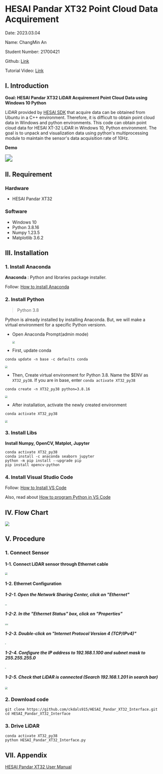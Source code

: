 # HESAI Pandar XT32 Point Cloud Data Acquirement

Date: 							2023.03.04

Name:  						ChangMin An

Student Number:   	21700421

Github: 						[Link](https://github.com/ckdals915/HESAI_Pandar_XT32_Interface)

Tutorial Video: 		  	[Link](https://youtu.be/3jmOJDmWCKY)



## I. Introduction

**Goal: HESAI Pandar XT32 LiDAR Acquirement Point Cloud Data using Windows 10 Python**

LiDAR provided by [HESAI SDK](https://github.com/HesaiTechnology/HesaiLidar_General_SDK) that acquire data can be obtained from Ubuntu in a C++ environment. Therefore, it is difficult to obtain point cloud data in Windows and python environments. This code can obtain point cloud data for HESAI XT-32 LiDAR in Windows 10, Python environment. The goal is to unpack and visualization data using python's multiprocessing module to maintain the sensor's data acquisition rate of 10Hz.



**Demo**

<img src="Images/XT32_Demo.gif" style="zoom:150%;" />



## II. Requirement

### Hardware

* HESAI Pandar XT32

### Software

* Windows 10
* Python 3.8.16
* Numpy 1.23.5
* Matplotlib 3.6.2



## III. Installation

### 1. Install Anaconda

**Anaconda** : Python and libraries package installer.

Follow: [How to install Anaconda](https://ykkim.gitbook.io/dlip/installation-guide/anaconda#conda-installation)



### 2. Install Python

> Python 3.8

Python is already installed by installing Anaconda. But, we will make a virtual environment for a specific Python versionn.

* Open Anaconda Prompt(admin mode)

  <img src="Images/conda.jpg" style="zoom:50%;" />

  

* First, update conda

```
conda update -n base -c defaults conda
```

<img src="Images/conda2.jpg" style="zoom:50%;" />



* Then, Create virtual environment for Python 3.8. Name the $ENV as `XT32_py38`. If you are in base, enter `conda activate XT32_py38`

```
conda create -n XT32_py38 python=3.8.16
```

<img src="Images/conda3.jpg" style="zoom:50%;" />



* After installation, activate the newly created environment

```
conda activate XT32_py38
```

<img src="Images/conda4.jpg" style="zoom:50%;" />



### 3. Install Libs

**Install Numpy, OpenCV, Matplot, Jupyter**

```
conda activate XT32_py38
conda install -c anaconda seaborn jupyter
python -m pip install --upgrade pip
pip install opencv-python
```



### 4. Install Visual Studio Code

Follow: [How to Install VS Code](https://ykkim.gitbook.io/dlip/installation-guide/ide/vscode#installation)

Also, read about [How to program Python in VS Code](https://ykkim.gitbook.io/dlip/installation-guide/ide/vscode/python-vscode)



## IV. Flow Chart

<img src="Images/flowchart.jpg" style="zoom:90%;" />



## V. Procedure

### 1. Connect Sensor

#### 1-1. Connect LiDAR sensor through Ethernet cable

<img src="Images/connection.jpg" style="zoom:50%;" />



#### 1-2. Ethernet Configuration

##### 1-2-1. Open the Network Sharing Center, click on "Ethernet"

<img src="Images/Ethernet1.jpg" style="zoom:20%;" /><img src="Images/Ethernet2.jpg" style="zoom:20%;" />



##### 1-2-2. In the "Ethernet Status" box, click on "Properties"

 <img src="Images/Ethernet3.jpg" style="zoom:30%;" /><img src="Images/Ethernet4.jpg" style="zoom:30%;" />



##### 1-2-3. Double-click on "Internet Protocol Version 4 (TCP/IPv4)"

<img src="Images/Ethernet5.jpg" style="zoom:20%;" />



##### 1-2-4. Configure the IP address to 192.168.1.100 and subnet mask to 255.255.255.0

<img src="Images/Ethernet6.jpg" style="zoom:20%;" />



##### 1-2-5. Check that LiDAR is connected (Search 192.168.1.201 in search bar)

<img src="Images/verification.jpg" style="zoom:50%;" />



### 2. Download code

```
git clone https://github.com/ckdals915/HESAI_Pandar_XT32_Interface.git
cd HESAI_Pandar_XT32_Interface
```



### 3. Drive LiDAR

```
conda activate XT32_py38
python HESAI_Pandar_XT32_Interface.py
```



## VII. Appendix

[HESAI Pandar XT32 User Manual](https://www.hesaitech.com/downloads/#xt32-16)

